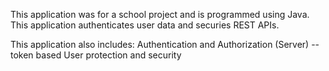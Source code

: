 This application was for a school project and is programmed using Java. This application authenticates user data and securies REST APIs.

This application also includes:
Authentication and Authorization (Server) -- token based
User protection and security
